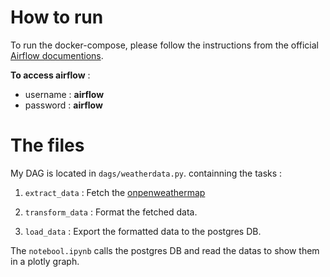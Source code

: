 # How to run

To run the docker-compose, please follow the instructions from the official [Airflow documentions](https://airflow.apache.org/docs/apache-airflow/stable/howto/docker-compose/index.html).

**To access airflow** : 

- username : **airflow**
- password : **airflow**


# The files 

My DAG is located in `dags/weatherdata.py`. containning the tasks : 

1. `extract_data` : Fetch the [onpenweathermap](https://openweathermap.org/api/geocoding-api)

2. `transform_data` : Format the fetched data.

3. `load_data` : Export the formatted data to the postgres DB.


The `notebool.ipynb` calls the postgres DB and read the datas to show them in a plotly graph.